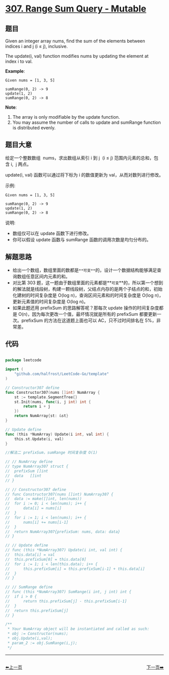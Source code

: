 # [307. Range Sum Query - Mutable](https://leetcode.com/problems/range-sum-query-mutable/)


## 题目

Given an integer array nums, find the sum of the elements between indices i and j (i ≤ j), inclusive.

The update(i, val) function modifies nums by updating the element at index i to val.

**Example**:

    Given nums = [1, 3, 5]
    
    sumRange(0, 2) -> 9
    update(1, 2)
    sumRange(0, 2) -> 8

**Note**:

1. The array is only modifiable by the update function.
2. You may assume the number of calls to update and sumRange function is distributed evenly.


## 题目大意

给定一个整数数组  nums，求出数组从索引 i 到 j  (i ≤ j) 范围内元素的总和，包含 i,  j 两点。

update(i, val) 函数可以通过将下标为 i 的数值更新为 val，从而对数列进行修改。

示例:

```
Given nums = [1, 3, 5]

sumRange(0, 2) -> 9  
update(1, 2)  
sumRange(0, 2) -> 8  
```

说明:

- 数组仅可以在 update 函数下进行修改。
- 你可以假设 update 函数与 sumRange 函数的调用次数是均匀分布的。

## 解题思路


- 给出一个数组，数组里面的数都是`**可变**`的，设计一个数据结构能够满足查询数组任意区间内元素的和。
- 对比第 303 题，这一题由于数组里面的元素都是**`可变`**的，所以第一个想到的解法就是线段树，构建一颗线段树，父结点内存的是两个子结点的和，初始化建树的时间复杂度是 O(log n)，查询区间元素和的时间复杂度是 O(log n)，更新元素值的时间复杂度是 O(log n)。
- 如果此题还用 prefixSum 的思路解答呢？那每次 update 操作的时间复杂度都是 O(n)，因为每次更改一个值，最坏情况就是所有的 prefixSum 都要更新一次。prefixSum 的方法在这道题上面也可以 AC，只不过时间排名在 5%，非常差。


## 代码

```go

package leetcode

import (
	"github.com/halfrost/LeetCode-Go/template"
)

// Constructor307 define
func Constructor307(nums []int) NumArray {
	st := template.SegmentTree{}
	st.Init(nums, func(i, j int) int {
		return i + j
	})
	return NumArray{st: &st}
}

// Update define
func (this *NumArray) Update(i int, val int) {
	this.st.Update(i, val)
}

//解法二 prefixSum，sumRange 时间复杂度 O(1)

// // NumArray define
// type NumArray307 struct {
// 	prefixSum []int
// 	data   []int
// }

// // Constructor307 define
// func Constructor307(nums []int) NumArray307 {
// 	data := make([]int, len(nums))
// 	for i := 0; i < len(nums); i++ {
// 		data[i] = nums[i]
// 	}
// 	for i := 1; i < len(nums); i++ {
// 		nums[i] += nums[i-1]
// 	}
// 	return NumArray307{prefixSum: nums, data: data}
// }

// // Update define
// func (this *NumArray307) Update(i int, val int) {
// 	this.data[i] = val
// 	this.prefixSum[0] = this.data[0]
// 	for i := 1; i < len(this.data); i++ {
// 		this.prefixSum[i] = this.prefixSum[i-1] + this.data[i]
// 	}
// }

// // SumRange define
// func (this *NumArray307) SumRange(i int, j int) int {
// 	if i > 0 {
// 		return this.prefixSum[j] - this.prefixSum[i-1]
// 	}
// 	return this.prefixSum[j]
// }

/**
 * Your NumArray object will be instantiated and called as such:
 * obj := Constructor(nums);
 * obj.Update(i,val);
 * param_2 := obj.SumRange(i,j);
 */

```


----------------------------------------------
<div style="display: flex;justify-content: space-between;align-items: center;">
<p><a href="https://books.halfrost.com/leetcode/ChapterFour/0306.Additive-Number/">⬅️上一页</a></p>
<p><a href="https://books.halfrost.com/leetcode/ChapterFour/0309.Best-Time-to-Buy-and-Sell-Stock-with-Cooldown/">下一页➡️</a></p>
</div>
